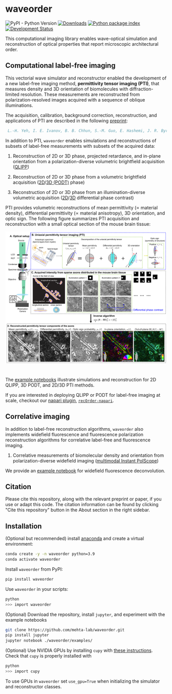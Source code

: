# waveorder

![PyPI - Python Version](https://img.shields.io/pypi/pyversions/waveorder)
[![Downloads](https://pepy.tech/badge/waveorder)](https://pepy.tech/project/waveorder)
[![Python package index](https://img.shields.io/pypi/v/waveorder.svg)](https://pypi.org/project/waveorder)
[![Development Status](https://img.shields.io/pypi/status/napari.svg)](https://en.wikipedia.org/wiki/Software_release_life_cycle#Alpha)

This computational imaging library enables wave-optical simulation and reconstruction of optical properties that report microscopic architectural order.

## Computational label-free imaging

This vectorial wave simulator and reconstructor enabled the development of a new label-free imaging method, __permittivity tensor imaging (PTI)__, that measures density and  3D orientation of biomolecules with diffraction-limited resolution. These measurements are reconstructed from polarization-resolved images acquired with a sequence of oblique illuminations.

The acquisition, calibration, background correction, reconstruction, and applications of PTI are described in the following [preprint](https://doi.org/10.1101/2020.12.15.422951):

```bibtex
 L.-H. Yeh, I. E. Ivanov, B. B. Chhun, S.-M. Guo, E. Hashemi, J. R. Byrum, J. A. Pérez-Bermejo, H. Wang, Y. Yu, P. G. Kazansky, B. R. Conklin, M. H. Han, and S. B. Mehta, "uPTI: uniaxial permittivity tensor imaging of intrinsic density and anisotropy," bioRxiv 2020.12.15.422951 (2020).
 ```

In addition to PTI, `waveorder` enables simulations and reconstructions of subsets of label-free measurements with subsets of the acquired data:

1. Reconstruction of 2D or 3D phase, projected retardance, and in-plane orientation from a polarization-diverse volumetric brightfield acquisition ([QLIPP](https://elifesciences.org/articles/55502))

2. Reconstruction of 2D or 3D phase from a volumetric brightfield acquisition ([2D](https://www.osapublishing.org/ao/abstract.cfm?uri=ao-54-28-8566)/[3D (PODT)](https://www.osapublishing.org/ao/abstract.cfm?uri=ao-57-1-a205) phase)

3. Reconstruction of 2D or 3D phase from an illumination-diverse volumetric acquisition ([2D](https://www.osapublishing.org/oe/fulltext.cfm?uri=oe-23-9-11394&id=315599)/[3D](https://www.osapublishing.org/boe/fulltext.cfm?uri=boe-7-10-3940&id=349951) differential phase contrast)

PTI provides volumetric reconstructions of mean permittivity ($\propto$ material density), differential permittivity ($\propto$ material anisotropy), 3D orientation, and optic sign. The following figure summarizes PTI acquisition and reconstruction with a small optical section of the mouse brain tissue:

![Data_flow](./readme.png)
<!-- TODO: Update to a direct link to github before release. Replace (./readme.png) with (https://github.com/mehta-lab/waveorder/blob/main/readme.png?raw=true)-->
#

The [example notebooks](https://github.com/mehta-lab/waveorder/tree/main/examples) illustrate simulations and reconstruction for 2D QLIPP, 3D PODT, and 2D/3D PTI methods.

If you are interested in deploying QLIPP or PODT for label-free imaging at scale, checkout our [napari plugin](https://www.napari-hub.org/plugins/recOrder-napari),  [`recOrder-napari`](https://github.com/mehta-lab/recOrder).

## Correlative imaging

In addition to label-free reconstruction algorithms, `waveorder` also implements widefield fluorescence and fluorescence polarization reconstruction algorithms for correlative label-free and fluorescence imaging.

1. Correlative measurements of biomolecular density and orientation from polarization-diverse widefield imaging ([multimodal Instant PolScope](https://opg.optica.org/boe/fulltext.cfm?uri=boe-13-5-3102&id=472350))

We provide an [example notebook](https://github.com/mehta-lab/waveorder/blob/main/examples/experimental_reconstructions/fluorescence_deconvolution/fluorescence_deconv.ipynb) for widefield fluorescence deconvolution.

## Citation

Please cite this repository, along with the relevant preprint or paper, if you use or adapt this code. The citation information can be found by clicking "Cite this repository" button in the About section in the right sidebar.

## Installation

(Optional but recommended) install [anaconda](https://www.anaconda.com/products/distribution) and create a virtual environment:

```sh
conda create -y -n waveorder python=3.9
conda activate waveorder
```

Install `waveorder` from PyPI:

```sh
pip install waveorder
```

Use `waveorder` in your scripts:

```sh
python
>>> import waveorder
```

(Optional) Download the repository, install `jupyter`, and experiment with the example notebooks

```sh
git clone https://github.com/mehta-lab/waveorder.git
pip install jupyter
jupyter notebook ./waveorder/examples/
```

(Optional) Use NVIDIA GPUs by installing `cupy` with [these instructions](https://docs.cupy.dev/en/stable/install.html). Check that `cupy` is properly installed with

```sh
python
>>> import cupy
```

To use GPUs in `waveorder` set ```use_gpu=True``` when initializing the simulator and reconstructor classes.
